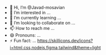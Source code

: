 - 👋 Hi, I’m @Javad-mosavian
- 👀 I’m interested in ...
- 🌱 I’m currently learning ...
- 💞️ I’m looking to collaborate on ...
- 📫 How to reach me ...
- 😄 Pronouns: ...
- ⚡ Fun fact: ...
https://skillicons.dev/icons?i=html,css,nodejs,figma,tailwind&theme=light
<!---
Javad-mosavian/Javad-mosavian is a ✨ special ✨ repository because its `README.md` (this file) appears on your GitHub profile.
You can click the Preview link to take a look at your changes.
--->
